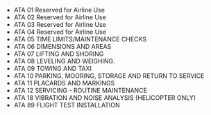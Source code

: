  - ATA 01	Reserved for Airline Use
 - ATA 02	Reserved for Airline Use
 - ATA 03	Reserved for Airline Use
 - ATA 04	Reserved for Airline Use
 - ATA 05	TIME LIMITS/MAINTENANCE CHECKS
 - ATA 06	DIMENSIONS AND AREAS
 - ATA 07	LIFTING AND SHORING
 - ATA 08	LEVELING AND WEIGHING.
 - ATA 09	TOWING AND TAXI
 - ATA 10	PARKING, MOORING, STORAGE AND RETURN TO SERVICE
 - ATA 11	PLACARDS AND MARKINGS
 - ATA 12	SERVICING - ROUTINE MAINTENANCE
 - ATA 18	VIBRATION AND NOISE ANALYSIS (HELICOPTER ONLY)
 - ATA 89	FLIGHT TEST INSTALLATION
